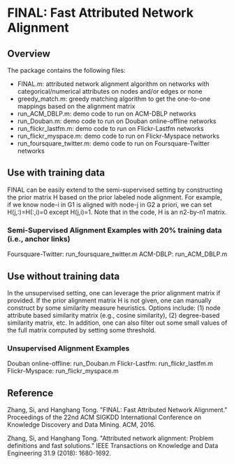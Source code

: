 # FINAL: Fast Attributed Network Alignment
## Overview
The package contains the following files:
- FINAL.m: attributed network alignment algorithm on networks with categorical/numerical attributes on nodes and/or edges or none
- greedy_match.m: greedy matching algorithm to get the one-to-one mappings based on the alignment matrix
- run_ACM_DBLP.m: demo code to run on ACM-DBLP networks
- run_Douban.m: demo code to run on Douban online-offline networks
- run_flickr_lastfm.m: demo code to run on Flickr-Lastfm networks
- run_flickr_myspace.m: demo code to run on Flickr-Myspace networks
- run_foursquare_twitter.m: demo code to run on Foursquare-Twitter networks

## Use with training data
FINAL can be easily extend to the semi-supervised setting by constructing the prior matrix H based on the prior labeled node alignment. For example, if we know node-i in G1 is aligned with node-j in G2 a priori, we can set H(j,:)=H(:,i)=0 except H(j,i)=1. Note that in the code, H is an n2-by-n1 matrix.

### Semi-Supervised Alignment Examples with 20% training data (i.e., anchor links)
Foursquare-Twitter: run_foursquare_twitter.m
ACM-DBLP: run_ACM_DBLP.m

## Use without training data
In the unsupervised setting, one can leverage the prior alignment matrix if provided. If the prior alignment matrix H is not given, one can manually construct by some similarity measure heuristics. Options include: (1) node attribute based similarity matrix (e.g., cosine similarity), (2) degree-based similarity matrix, etc. In addition, one can also filter out some small values of the full matrix computed by setting some threshold.

### Unsupervised Alignment Examples
Douban online-offline: run_Douban.m
Flickr-Lastfm: run_flickr_lastfm.m
Flickr-Myspace: run_flickr_myspace.m

## Reference
Zhang, Si, and Hanghang Tong. "FINAL: Fast Attributed Network Alignment." Proceedings of the 22nd ACM SIGKDD International Conference on Knowledge Discovery and Data Mining. ACM, 2016.

Zhang, Si, and Hanghang Tong. "Attributed network alignment: Problem definitions and fast solutions." IEEE Transactions on Knowledge and Data Engineering 31.9 (2018): 1680-1692.
